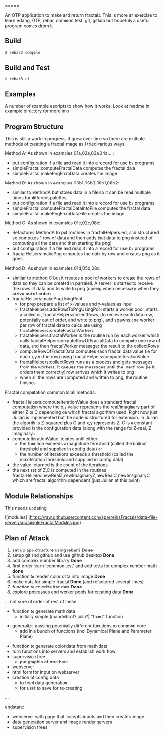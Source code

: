 
=====

An OTP application to make and return fractals. 
This is more an exercise to learn erlang, OTP, rebar,
common test,  git, github but hopefuly a useful program comes drom it

Build
-----

    $ rebar3 compile


Build and Test
--------------

    $ rebar3 ct

Examples
--------------

A number of example escripts to show how it works. Look at readme in example directory for more info

Program Structure
--------------
This is still a work in progress. 
It grew over time so there are multiple methods of creating a fractal image as I tried various ways.

Method A: As shown in examples 01a,02a,03a,04a,...:
- put configuration if a file and read it into a record for use by programs
- simpleFractal:computeFractalData computes the fractal data
- simpleFractal:makePngFromData creates the image

Method B: As shown in examples 06b1,06b2,08b1,08b2:
- similar to MethodA but stores data in a file so it can be read multiple times for different palettes.
- put configuration if a file and read it into a record for use by programs
- simpleFractal:computeFractalDataIntoFile computes the fractal data
- simpleFractal:makePngFromDataFile creates the image

Method C: As shown in examples 01c,02c,08c:
- Refactored MethodA to put routines in fractalHelpers.erl, and structured so computes 1 row of data and then adds that data to png (instead of computing all the data and then starting the png)
- put configuration if a file and read it into a record for use by programs
- fractalHelpers:makePng computes the data by row and creates png as it goes

Method D: As shown in examples 01d,05d,08d:
- similar to method C but it creates a pool of workers to create the rows of data so they can be created in parralell. A server is started to receive the rows of data and to write to png (queing when necessary when they arrive out of order)
- fractalHelpers:makePngUsingPool
  + for prep prepare a list of x-values and y-values as input
  + fractalHelpers:addRowsToPngUsingPool starts a worker pool, starts a collector, fractalHelpers:collectRows, (to recieve each data row, potentially out of order, and write to png), and spawns one worker per row of fractal data to calculate using fractalHelpers:createFractalWorkers
  + fractalHelpers:fractalWorker is the routine run by each worker which calls fractalHelper:computeRowOfFractalData to compute one row of data, and then fractalWorker messages the result to the collectRows
  + computeRowOfFractalData computes each fractal data value (ie for each x,y in the row) using fractalHelpers:computeIterationValue
  + fractalHelpers:collectRows runs as a process and gets messages from the workers. It queues the messages until the 'next' row (ie it orders them correctly) row arrives which it writes to png
  +  when all the rows are computed and written to png, the routine finishes

Fractal computation common to all methods:
- fractalHelpers:computeIterationValue does a standard fractal computation where the x,y value represents the real/imaginary part of either Z or C depending on which fractal algorithm used. Right now just Julian is implemented but the code is structured for extension. In Julian the algorith is Z-squared plus C and x,y represents Z. C is a constant provided in the configuration data (along with the range for Z-real, Z-imaginary). 
- computeIterationValue iterates until either 
  + the function exceeds a magnitude threshold (called the bailout threshold and supplied in config data) or 
  + the number of iterations exceeds a threshold (called the maxIterationThreshold and supplied in config data)
- the value returned is the count of the iterations
- the next set of Z,C is computed in the routines fractalHelpers:newRealZ,newImaginaryZ,newRealC,newImaginaryC which are fractal algorithm dependent (just Julian at this point)


Module Relationships
--------------

This needs updating

![modules] (https://raw.githubusercontent.com/sparrell/sFractals/data-file-server/src/simpleFractalModules.jpg)


Plan of Attack
--------------

1. set up app structure using rebar3 **Done**
1. setup git and github and use github desktop **Done**
1. add complex number library **Done**
1. first order learn 'common test' and add tests for complex number math **done**
1. function to render color data into image **Done**
1. make data for simple fractal **Done** (and refactored several times)
1. function to colorize iter data **Done**
1. explore processes and worker pools for creating data **Done**

...
not sure of order of rest of these
* function to generate math data
  + initially simple (mandelbrot? julia?) "fixed" function
+ generalize passing potentially different functions to common core
  + add in a bunch of functions (incl Dynamical Plane and Parameter Plane)
* function to generate color data from math data
* turn functions into servers and establish work flow
* supervision tree
  + put graphic of tree here
* webserver
* html form for input on webserver
* creation of config data
  + to feed data generation
  + for user to save for re-creating

...

endstate:
* webserver with page that accepts inputs and then creates image
* data generation server and image render servers
* supervision trees
    

